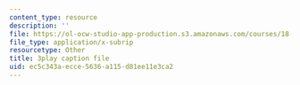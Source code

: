 ```yaml
---
content_type: resource
description: ''
file: https://ol-ocw-studio-app-production.s3.amazonaws.com/courses/18-217-graph-theory-and-additive-combinatorics-fall-2019/ec5c343aecce5636a115d81ee11e3ca2_oiKLWa_0dhs.vtt
file_type: application/x-subrip
resourcetype: Other
title: 3play caption file
uid: ec5c343a-ecce-5636-a115-d81ee11e3ca2
---
```

